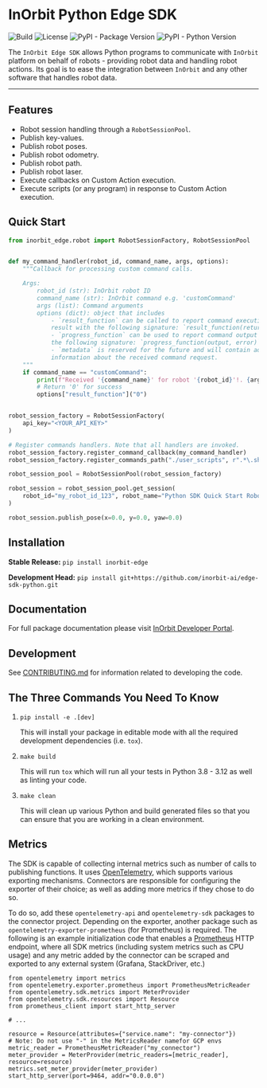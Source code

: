# InOrbit Python Edge SDK

![Build](https://github.com/inorbit-ai/edge-sdk-python/actions/workflows/build-main.yml/badge.svg) ![License](https://img.shields.io/badge/License-MIT-yellow.svg) ![PyPI - Package Version](https://img.shields.io/pypi/v/inorbit-edge) ![PyPI - Python Version](https://img.shields.io/pypi/pyversions/inorbit-edge)

The `InOrbit Edge SDK` allows Python programs to communicate with `InOrbit`
platform on behalf of robots - providing robot data and handling robot actions.
Its goal is to ease the integration between `InOrbit` and any other software
that handles robot data.

---

## Features

- Robot session handling through a `RobotSessionPool`.
- Publish key-values.
- Publish robot poses.
- Publish robot odometry.
- Publish robot path.
- Publish robot laser.
- Execute callbacks on Custom Action execution.
- Execute scripts (or any program) in response to Custom Action execution.

## Quick Start

```python
from inorbit_edge.robot import RobotSessionFactory, RobotSessionPool


def my_command_handler(robot_id, command_name, args, options):
    """Callback for processing custom command calls.

    Args:
        robot_id (str): InOrbit robot ID
        command_name (str): InOrbit command e.g. 'customCommand'
        args (list): Command arguments
        options (dict): object that includes
            - `result_function` can be called to report command execution
            result with the following signature: `result_function(return_code)`
            - `progress_function` can be used to report command output with
            the following signature: `progress_function(output, error)`
            - `metadata` is reserved for the future and will contain additional
            information about the received command request.
    """
    if command_name == "customCommand":
        print(f"Received '{command_name}' for robot '{robot_id}'!. {args}")
        # Return '0' for success
        options["result_function"]("0")


robot_session_factory = RobotSessionFactory(
    api_key="<YOUR_API_KEY>"
)

# Register commands handlers. Note that all handlers are invoked.
robot_session_factory.register_command_callback(my_command_handler)
robot_session_factory.register_commands_path("./user_scripts", r".*\.sh")

robot_session_pool = RobotSessionPool(robot_session_factory)

robot_session = robot_session_pool.get_session(
    robot_id="my_robot_id_123", robot_name="Python SDK Quick Start Robot"
)

robot_session.publish_pose(x=0.0, y=0.0, yaw=0.0)
```

## Installation

**Stable Release:** `pip install inorbit-edge`<br>

**Development Head:** `pip install git+https://github.com/inorbit-ai/edge-sdk-python.git`

## Documentation

For full package documentation please
visit [InOrbit Developer Portal](https://developer.inorbit.ai/docs?hsLang=en#edge-sdk).

## Development

See [CONTRIBUTING.md](CONTRIBUTING.md) for information related to developing
the code.

## The Three Commands You Need To Know

1. `pip install -e .[dev]`

   This will install your package in editable mode with all the required
   development dependencies (i.e. `tox`).

2. `make build`

   This will run `tox` which will run all your tests in Python 3.8 - 3.12 as
   well as linting your code.

3. `make clean`

   This will clean up various Python and build generated files so that you can
   ensure that you are working in a clean environment.

## Metrics

The SDK is capable of collecting internal metrics such as number of calls to
publishing functions. It uses [OpenTelemetry](https://opentelemetry.io/),
which supports various exporting mechanisms.
Connectors are responsible for configuring the exporter of their choice;
as well as adding more metrics if they chose to do so.

To do so, add these `opentelemetry-api` and `opentelemetry-sdk` packages
to the connector project. Depending on the exporter, another package such
as `opentelemetry-exporter-prometheus` (for Prometheus) is required.
The following is an example initialization code that enables a
[Prometheus](https://prometheus.io/) HTTP endpoint, where all SDK metrics
(including system metrics such as CPU usage) and any metric added by the
connector can be scraped and exported to any external system (Grafana,
StackDriver, etc.)

```
from opentelemetry import metrics
from opentelemetry.exporter.prometheus import PrometheusMetricReader
from opentelemetry.sdk.metrics import MeterProvider
from opentelemetry.sdk.resources import Resource
from prometheus_client import start_http_server

# ...

resource = Resource(attributes={"service.name": "my-connector"})
# Note: Do not use "-" in the MetricsReader namefor GCP envs
metric_reader = PrometheusMetricReader("my_connector")
meter_provider = MeterProvider(metric_readers=[metric_reader], resource=resource)
metrics.set_meter_provider(meter_provider)
start_http_server(port=9464, addr="0.0.0.0")
```
